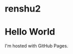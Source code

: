 renshu2
=======
<!DOCTYPE html>
<html>
<body>
<h1>Hello World</h1>
<p>I'm hosted with GitHub Pages.</p>
</body>
</html>
